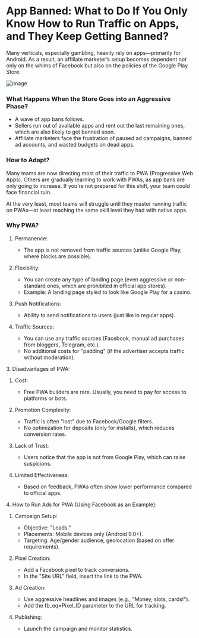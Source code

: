 # App Banned: What to Do If You Only Know How to Run Traffic on Apps, and They Keep Getting Banned?

Many verticals, especially gambling, heavily rely on apps—primarily for Android. As a result, an affiliate marketer’s setup becomes dependent not only on the whims of Facebook but also on the policies of the Google Play Store.

![image](/img/5.5/image1.webp)

### What Happens When the Store Goes into an Aggressive Phase?

* A wave of app bans follows.  
* Sellers run out of available apps and rent out the last remaining ones, which are also likely to get banned soon.  
* Affiliate marketers face the frustration of paused ad campaigns, banned ad accounts, and wasted budgets on dead apps.

### How to Adapt?

Many teams are now directing most of their traffic to PWA (Progressive Web Apps). Others are gradually learning to work with PWAs, as app bans are only going to increase. If you’re not prepared for this shift, your team could face financial ruin.

At the very least, most teams will struggle until they master running traffic on PWAs—at least reaching the same skill level they had with native apps.  

### Why PWA?

1. Permanence:  
   * The app is not removed from traffic sources (unlike Google Play, where blocks are possible).

2. Flexibility:  
   * You can create any type of landing page (even aggressive or non-standard ones, which are prohibited in official app stores).  
   * Example: A landing page styled to look like Google Play for a casino.

3. Push Notifications:  
   * Ability to send notifications to users (just like in regular apps).

4. Traffic Sources:  
   * You can use any traffic sources (Facebook, manual ad purchases from bloggers, Telegram, etc.).  
   * No additional costs for "padding" (if the advertiser accepts traffic without moderation).

3\. Disadvantages of PWA:

1. Cost:  
   * Free PWA builders are rare. Usually, you need to pay for access to platforms or bots.

2. Promotion Complexity:  
   * Traffic is often "lost" due to Facebook/Google filters.  
   * No optimization for deposits (only for installs), which reduces conversion rates.

3. Lack of Trust:  
   * Users notice that the app is not from Google Play, which can raise suspicions.

4. Limited Effectiveness:  
   * Based on feedback, PWAs often show lower performance compared to official apps.

4\. How to Run Ads for PWA (Using Facebook as an Example):

1. Campaign Setup:  
   * Objective: "Leads."  
   * Placements: Mobile devices only (Android 9.0+).  
   * Targeting: Age/gender audience, geolocation (based on offer requirements).

2. Pixel Creation:  
   * Add a Facebook pixel to track conversions.  
   * In the "Site URL" field, insert the link to the PWA.

3. Ad Creation:  
   * Use aggressive headlines and images (e.g., "Money, slots, cards\!").  
   * Add the fb\_eq=Pixel\_ID parameter to the URL for tracking.

4. Publishing:  
   * Launch the campaign and monitor statistics.